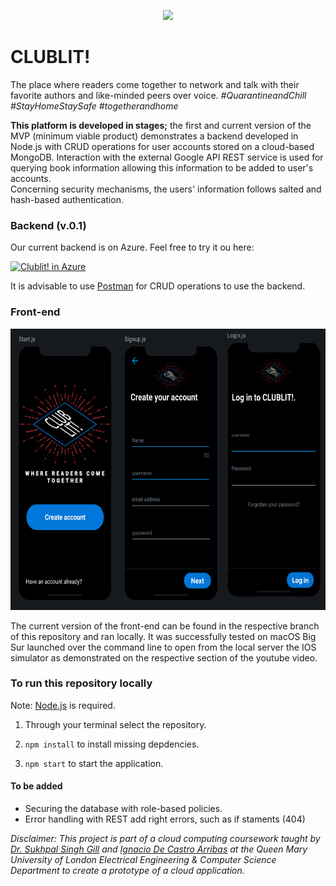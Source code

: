 <p align="center">
  <img src="https://github.com/nahidtopalovic/library_api/blob/main/media/logo/banner.png" />
</p>

# CLUBLIT!

The place where readers come together to network and talk with their favorite authors and like-minded peers over voice. 
_#QuarantineandChill #StayHomeStaySafe #togetherandhome_

**This platform is developed in stages;** the first and current version of the MVP (minimum viable product) demonstrates a backend developed in Node.js with CRUD operations for user accounts stored on a cloud-based MongoDB. Interaction with the external Google API REST service is used for querying book information allowing this information to be added to user's accounts.  
Concerning security mechanisms, the users' information follows salted and hash-based authentication.  

### Backend (v.0.1)
Our current backend is on Azure. Feel free to try it ou here:


[![Clublit! in Azure](https://azurecomcdn.azureedge.net/mediahandler/acomblog/media/Default/blog/deploybutton.png)](https://clublit.azurewebsites.net/)


It is advisable to use [Postman](https://www.postman.com/) for CRUD operations to use the backend.

### Front-end
<p align="center">
  <img src="https://github.com/nahidtopalovic/library_api/blob/main/media/IOS/front-end.png" height="450" />
</p>

The current version of the front-end can be found in the respective branch of this repository and ran locally. It was successfully tested on macOS Big Sur launched over the command line to open from the local server the IOS simulator as demonstrated on the respective section of the youtube video.

### To run this repository locally
Note: [Node.js](https://nodejs.org/en/) is required. 
1. Through your terminal select the repository. 


2. ``
npm install
``
to install missing depdencies.



3. ``
npm start
``
to start the application.


#### To be added
* Securing the database with role-based policies.
* Error handling with REST add right errors, such as if staments (404)


_Disclaimer: This project is part of a cloud computing coursework taught by [Dr. Sukhpal Singh Gill](https://github.com/iamssgill) and [Ignacio De Castro Arribas](https://www.linkedin.com/in/ignacio-de-castro-arribas-44a48117) at the Queen Mary University of London Electrical Engineering & Computer Science Department to create a prototype of a cloud application._
